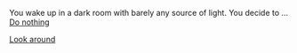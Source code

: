 You wake up in a dark room with barely any source of light. You decide to ...  
[Do nothing](choice-01/lie.md)  

[Look around](choice-01/look-around.md)